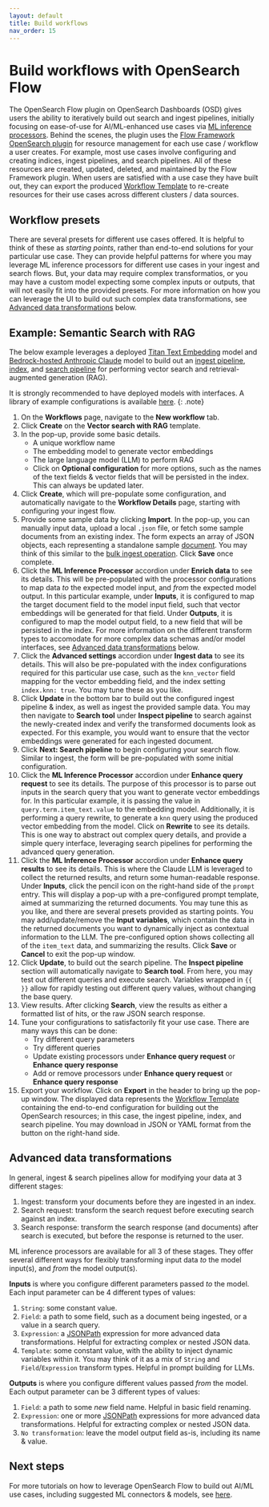 ```yaml
---
layout: default
title: Build workflows
nav_order: 15
---
```


# Build workflows with OpenSearch Flow

The OpenSearch Flow plugin on OpenSearch Dashboards (OSD) gives users the ability to iteratively build out search and ingest pipelines, initially focusing on ease-of-use for AI/ML-enhanced use cases via [ML inference processors](https://opensearch.org/docs/latest/ingest-pipelines/processors/ml-inference/). Behind the scenes, the plugin uses the [Flow Framework OpenSearch plugin](https://opensearch.org/docs/latest/automating-configurations/index/) for resource management for each use case / workflow a user creates. For example, most use cases involve configuring and creating indices, ingest pipelines, and search pipelines. All of these resources are created, updated, deleted, and maintained by the Flow Framework plugin. When users are satisfied with a use case they have built out, they can export the produced [Workflow Template](https://opensearch.org/docs/latest/automating-configurations/workflow-templates/) to re-create resources for their use cases across different clusters / data sources.

## Workflow presets

There are several presets for different use cases offered. It is helpful to think of these as _starting points_, rather than end-to-end solutions for your particular use case. They can provide helpful patterns for where you may leverage ML inference processors for different use cases in your ingest and search flows. But, your data may require complex transformatios, or you may have a custom model expecting some complex inputs or outputs, that will not easily fit into the provided presets. For more information on how you can leverage the UI to build out such complex data transformations, see [Advanced data transformations](#advanced-data-transformations) below.

## Example: Semantic Search with RAG

The below example leverages a deployed [Titan Text Embedding](https://docs.aws.amazon.com/bedrock/latest/userguide/titan-embedding-models.html) model and [Bedrock-hosted Anthropic Claude](https://aws.amazon.com/bedrock/claude/) model to build out an [ingest pipeline](https://opensearch.org/docs/latest/ingest-pipelines/), [index](https://opensearch.org/docs/latest/getting-started/intro/#index), and [search pipeline](https://opensearch.org/docs/latest/search-plugins/search-pipelines/index/) for performing vector search and retrieval-augmented generation (RAG).

It is strongly recommended to have deployed models with interfaces. A library of example configurations is available [here](TODO).
{: .note}

1. On the **Workflows** page, navigate to the **New workflow** tab.
2. Click **Create** on the **Vector search with RAG** template.
3. In the pop-up, provide some basic details.
   - A unique workflow name
   - The embedding model to generate vector embeddings
   - The large language model (LLM) to perform RAG
   - Click on **Optional configuration** for more options, such as the names of the text fields & vector fields that will be persisted in the index. This can always be updated later.
4. Click **Create**, which will pre-populate some configuration, and automatically navigate to the **Workflow Details** page, starting with configuring your ingest flow.
5. Provide some sample data by clicking **Import**. In the pop-up, you can manually input data, upload a local `.json` file, or fetch some sample documents from an existing index. The form expects an array of JSON objects, each representing a standalone sample [document](https://opensearch.org/docs/latest/getting-started/intro/#document). You may think of this similar to the [bulk ingest operation](https://opensearch.org/docs/latest/getting-started/ingest-data/#bulk-indexing). Click **Save** once complete.
6. Click the **ML Inference Processor** accordion under **Enrich data** to see its details. This will be pre-populated with the processor configurations to map data _to_ the expected model input, and _from_ the expected model output. In this particular example, under **Inputs**, it is configured to map the target document field to the model input field, such that vector embeddings will be generated for that field. Under **Outputs**, it is configured to map the model output field, to a new field that will be persisted in the index. For more information on the different transform types to accomodate for more complex data schemas and/or model interfaces, see [Advanced data transformations](#advanced-data-transformations) below.
7. Click the **Advanced settings** accordion under **Ingest data** to see its details. This will also be pre-populated with the index configurations required for this particular use case, such as the `knn_vector` field mapping for the vector embedding field, and the index setting `index.knn: true`. You may tune these as you like.
8. Click **Update** in the bottom bar to build out the configured ingest pipeline & index, as well as ingest the provided sample data. You may then navigate to **Search tool** under **Inspect pipeline** to search against the newly-created index and verify the transformed documents look as expected. For this example, you would want to ensure that the vector embeddings were generated for each ingested document.
9. Click **Next: Search pipeline** to begin configuring your search flow. Similar to ingest, the form will be pre-populated with some initial configuration.
10. Click the **ML Inference Processor** accordion under **Enhance query request** to see its details. The purpose of this processor is to parse out inputs in the search query that you want to generate vector embeddings for. In this particular example, it is passing the value in `query.term.item_text.value` to the embedding model. Additionally, it is performing a query rewrite, to generate a `knn` query using the produced vector embedding from the model. Click on **Rewrite** to see its details. This is one way to abstract out complex query details, and provide a simple query interface, leveraging search pipelines for performing the advanced query generation.
11. Click the **ML Inference Processor** accordion under **Enhance query results** to see its details. This is where the Claude LLM is leveraged to collect the returned results, and return some human-readable response. Under **Inputs**, click the pencil icon on the right-hand side of the `prompt` entry. This will display a pop-up with a pre-configured prompt template, aimed at summarizing the returned documents. You may tune this as you like, and there are several presets provided as starting points. You may add/update/remove the **Input variables**, which contain the data in the returned documents you want to dynamically inject as contextual information to the LLM. The pre-configured option shows collecting all of the `item_text` data, and summarizing the results. Click **Save** or **Cancel** to exit the pop-up window.
12. Click **Update**, to build out the search pipeline. The **Inspect pipeline** section will automatically navigate to **Search tool**. From here, you may test out different queries and execute search. Variables wrapped in `{{ }}` allow for rapidly testing out different query values, without changing the base query.
13. View results. After clicking **Search**, view the results as either a formatted list of hits, or the raw JSON search response.
14. Tune your configurations to satisfactorily fit your use case. There are many ways this can be done:
    - Try different query parameters
    - Try different queries
    - Update existing processors under **Enhance query request** or **Enhance query response**
    - Add or remove processors under **Enhance query request** or **Enhance query response**
15. Export your workflow. Click on **Export** in the header to bring up the pop-up window. The displayed data represents the [Workflow Template](https://opensearch.org/docs/latest/automating-configurations/workflow-templates/) containing the end-to-end configuration for building out the OpenSearch resources; in this case, the ingest pipeline, index, and search pipeline. You may download in JSON or YAML format from the button on the right-hand side.

## Advanced data transformations

In general, ingest & search pipelines allow for modifying your data at 3 different stages:

1. Ingest: transform your documents before they are ingested in an index.
2. Search request: transform the search request before executing search against an index.
3. Search response: transform the search response (and documents) after search is executed, but before the response is returned to the user.

ML inference processors are available for all 3 of these stages. They offer several different ways for flexibly transforming input data _to_ the model input(s), and _from_ the model output(s).

**Inputs** is where you configure different parameters passed _to_ the model. Each input parameter can be 4 different types of values:

1. `String`: some constant value.
2. `Field`: a path to some field, such as a document being ingested, or a value in a search query.
3. `Expression`: a [JSONPath](https://en.wikipedia.org/wiki/JSONPath) expression for more advanced data transformations. Helpful for extracting complex or nested JSON data.
4. `Template`: some constant value, with the ability to inject dynamic variables within it. You may think of it as a mix of `String` and `Field`/`Expression` transform types. Helpful in prompt building for LLMs.

**Outputs** is where you configure different values passed _from_ the model. Each output parameter can be 3 different types of values:

1. `Field`: a path to some _new_ field name. Helpful in basic field renaming.
2. `Expression`: one or more [JSONPath](https://en.wikipedia.org/wiki/JSONPath) expressions for more advanced data transformations. Helpful for extracting complex or nested JSON data.
3. `No transformation`: leave the model output field as-is, including its name & value.

## Next steps

For more tutorials on how to leverage OpenSearch Flow to build out AI/ML use cases, including suggested ML connectors & models, see [here](https://github.com/opensearch-project/dashboards-flow-framework/blob/main/documentation/tutorial.md).
